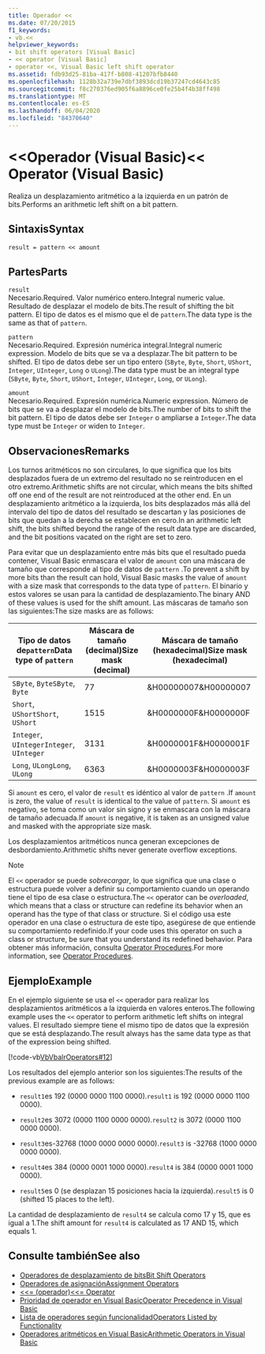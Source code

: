 ```yaml
---
title: Operador <<
ms.date: 07/20/2015
f1_keywords:
- vb.<<
helpviewer_keywords:
- bit shift operators [Visual Basic]
- << operator [Visual Basic]
- operator <<, Visual Basic left shift operator
ms.assetid: fdb93d25-81ba-417f-b808-41207bfb8440
ms.openlocfilehash: 1128b32a739e7dbf3893dcd19b37247cd4643c85
ms.sourcegitcommit: f8c270376ed905f6a8896ce0fe25b4f4b38ff498
ms.translationtype: MT
ms.contentlocale: es-ES
ms.lasthandoff: 06/04/2020
ms.locfileid: "84370640"
---
```

# <a name="-operator-visual-basic"></a><span data-ttu-id="0ae23-102">\<\<Operador (Visual Basic)</span><span class="sxs-lookup"><span data-stu-id="0ae23-102">\<\< Operator (Visual Basic)</span></span>
<span data-ttu-id="0ae23-103">Realiza un desplazamiento aritmético a la izquierda en un patrón de bits.</span><span class="sxs-lookup"><span data-stu-id="0ae23-103">Performs an arithmetic left shift on a bit pattern.</span></span>  
  
## <a name="syntax"></a><span data-ttu-id="0ae23-104">Sintaxis</span><span class="sxs-lookup"><span data-stu-id="0ae23-104">Syntax</span></span>  
  
```vb  
result = pattern << amount  
```  
  
## <a name="parts"></a><span data-ttu-id="0ae23-105">Partes</span><span class="sxs-lookup"><span data-stu-id="0ae23-105">Parts</span></span>  
 `result`  
 <span data-ttu-id="0ae23-106">Necesario.</span><span class="sxs-lookup"><span data-stu-id="0ae23-106">Required.</span></span> <span data-ttu-id="0ae23-107">Valor numérico entero.</span><span class="sxs-lookup"><span data-stu-id="0ae23-107">Integral numeric value.</span></span> <span data-ttu-id="0ae23-108">Resultado de desplazar el modelo de bits.</span><span class="sxs-lookup"><span data-stu-id="0ae23-108">The result of shifting the bit pattern.</span></span> <span data-ttu-id="0ae23-109">El tipo de datos es el mismo que el de `pattern`.</span><span class="sxs-lookup"><span data-stu-id="0ae23-109">The data type is the same as that of `pattern`.</span></span>  
  
 `pattern`  
 <span data-ttu-id="0ae23-110">Necesario.</span><span class="sxs-lookup"><span data-stu-id="0ae23-110">Required.</span></span> <span data-ttu-id="0ae23-111">Expresión numérica integral.</span><span class="sxs-lookup"><span data-stu-id="0ae23-111">Integral numeric expression.</span></span> <span data-ttu-id="0ae23-112">Modelo de bits que se va a desplazar.</span><span class="sxs-lookup"><span data-stu-id="0ae23-112">The bit pattern to be shifted.</span></span> <span data-ttu-id="0ae23-113">El tipo de datos debe ser un tipo entero (`SByte`, `Byte`, `Short`, `UShort`, `Integer`, `UInteger`, `Long` o `ULong`).</span><span class="sxs-lookup"><span data-stu-id="0ae23-113">The data type must be an integral type (`SByte`, `Byte`, `Short`, `UShort`, `Integer`, `UInteger`, `Long`, or `ULong`).</span></span>  
  
 `amount`  
 <span data-ttu-id="0ae23-114">Necesario.</span><span class="sxs-lookup"><span data-stu-id="0ae23-114">Required.</span></span> <span data-ttu-id="0ae23-115">Expresión numérica.</span><span class="sxs-lookup"><span data-stu-id="0ae23-115">Numeric expression.</span></span> <span data-ttu-id="0ae23-116">Número de bits que se va a desplazar el modelo de bits.</span><span class="sxs-lookup"><span data-stu-id="0ae23-116">The number of bits to shift the bit pattern.</span></span> <span data-ttu-id="0ae23-117">El tipo de datos debe ser `Integer` o ampliarse a `Integer`.</span><span class="sxs-lookup"><span data-stu-id="0ae23-117">The data type must be `Integer` or widen to `Integer`.</span></span>  
  
## <a name="remarks"></a><span data-ttu-id="0ae23-118">Observaciones</span><span class="sxs-lookup"><span data-stu-id="0ae23-118">Remarks</span></span>  
 <span data-ttu-id="0ae23-119">Los turnos aritméticos no son circulares, lo que significa que los bits desplazados fuera de un extremo del resultado no se reintroducen en el otro extremo.</span><span class="sxs-lookup"><span data-stu-id="0ae23-119">Arithmetic shifts are not circular, which means the bits shifted off one end of the result are not reintroduced at the other end.</span></span> <span data-ttu-id="0ae23-120">En un desplazamiento aritmético a la izquierda, los bits desplazados más allá del intervalo del tipo de datos del resultado se descartan y las posiciones de bits que quedan a la derecha se establecen en cero.</span><span class="sxs-lookup"><span data-stu-id="0ae23-120">In an arithmetic left shift, the bits shifted beyond the range of the result data type are discarded, and the bit positions vacated on the right are set to zero.</span></span>  
  
 <span data-ttu-id="0ae23-121">Para evitar que un desplazamiento entre más bits que el resultado pueda contener, Visual Basic enmascara el valor de `amount` con una máscara de tamaño que corresponde al tipo de datos de `pattern` .</span><span class="sxs-lookup"><span data-stu-id="0ae23-121">To prevent a shift by more bits than the result can hold, Visual Basic masks the value of `amount` with a size mask that corresponds to the data type of `pattern`.</span></span> <span data-ttu-id="0ae23-122">El binario y estos valores se usan para la cantidad de desplazamiento.</span><span class="sxs-lookup"><span data-stu-id="0ae23-122">The binary AND of these values is used for the shift amount.</span></span> <span data-ttu-id="0ae23-123">Las máscaras de tamaño son las siguientes:</span><span class="sxs-lookup"><span data-stu-id="0ae23-123">The size masks are as follows:</span></span>  
  
|<span data-ttu-id="0ae23-124">Tipo de datos de`pattern`</span><span class="sxs-lookup"><span data-stu-id="0ae23-124">Data type of `pattern`</span></span>|<span data-ttu-id="0ae23-125">Máscara de tamaño (decimal)</span><span class="sxs-lookup"><span data-stu-id="0ae23-125">Size mask (decimal)</span></span>|<span data-ttu-id="0ae23-126">Máscara de tamaño (hexadecimal)</span><span class="sxs-lookup"><span data-stu-id="0ae23-126">Size mask (hexadecimal)</span></span>|  
|----------------------------|---------------------------|-------------------------------|  
|<span data-ttu-id="0ae23-127">`SByte`, `Byte`</span><span class="sxs-lookup"><span data-stu-id="0ae23-127">`SByte`, `Byte`</span></span>|<span data-ttu-id="0ae23-128">7</span><span class="sxs-lookup"><span data-stu-id="0ae23-128">7</span></span>|<span data-ttu-id="0ae23-129">&H00000007</span><span class="sxs-lookup"><span data-stu-id="0ae23-129">&H00000007</span></span>|  
|<span data-ttu-id="0ae23-130">`Short`, `UShort`</span><span class="sxs-lookup"><span data-stu-id="0ae23-130">`Short`, `UShort`</span></span>|<span data-ttu-id="0ae23-131">15</span><span class="sxs-lookup"><span data-stu-id="0ae23-131">15</span></span>|<span data-ttu-id="0ae23-132">&H0000000F</span><span class="sxs-lookup"><span data-stu-id="0ae23-132">&H0000000F</span></span>|  
|<span data-ttu-id="0ae23-133">`Integer`, `UInteger`</span><span class="sxs-lookup"><span data-stu-id="0ae23-133">`Integer`, `UInteger`</span></span>|<span data-ttu-id="0ae23-134">31</span><span class="sxs-lookup"><span data-stu-id="0ae23-134">31</span></span>|<span data-ttu-id="0ae23-135">&H0000001F</span><span class="sxs-lookup"><span data-stu-id="0ae23-135">&H0000001F</span></span>|  
|<span data-ttu-id="0ae23-136">`Long`, `ULong`</span><span class="sxs-lookup"><span data-stu-id="0ae23-136">`Long`, `ULong`</span></span>|<span data-ttu-id="0ae23-137">63</span><span class="sxs-lookup"><span data-stu-id="0ae23-137">63</span></span>|<span data-ttu-id="0ae23-138">&H0000003F</span><span class="sxs-lookup"><span data-stu-id="0ae23-138">&H0000003F</span></span>|  
  
 <span data-ttu-id="0ae23-139">Si `amount` es cero, el valor de `result` es idéntico al valor de `pattern` .</span><span class="sxs-lookup"><span data-stu-id="0ae23-139">If `amount` is zero, the value of `result` is identical to the value of `pattern`.</span></span> <span data-ttu-id="0ae23-140">Si `amount` es negativo, se toma como un valor sin signo y se enmascara con la máscara de tamaño adecuada.</span><span class="sxs-lookup"><span data-stu-id="0ae23-140">If `amount` is negative, it is taken as an unsigned value and masked with the appropriate size mask.</span></span>  
  
 <span data-ttu-id="0ae23-141">Los desplazamientos aritméticos nunca generan excepciones de desbordamiento.</span><span class="sxs-lookup"><span data-stu-id="0ae23-141">Arithmetic shifts never generate overflow exceptions.</span></span>  
  
> [!NOTE]
> <span data-ttu-id="0ae23-142">El `<<` operador se puede *sobrecargar*, lo que significa que una clase o estructura puede volver a definir su comportamiento cuando un operando tiene el tipo de esa clase o estructura.</span><span class="sxs-lookup"><span data-stu-id="0ae23-142">The `<<` operator can be *overloaded*, which means that a class or structure can redefine its behavior when an operand has the type of that class or structure.</span></span> <span data-ttu-id="0ae23-143">Si el código usa este operador en una clase o estructura de este tipo, asegúrese de que entiende su comportamiento redefinido.</span><span class="sxs-lookup"><span data-stu-id="0ae23-143">If your code uses this operator on such a class or structure, be sure that you understand its redefined behavior.</span></span> <span data-ttu-id="0ae23-144">Para obtener más información, consulta [Operator Procedures](../../programming-guide/language-features/procedures/operator-procedures.md).</span><span class="sxs-lookup"><span data-stu-id="0ae23-144">For more information, see [Operator Procedures](../../programming-guide/language-features/procedures/operator-procedures.md).</span></span>  
  
## <a name="example"></a><span data-ttu-id="0ae23-145">Ejemplo</span><span class="sxs-lookup"><span data-stu-id="0ae23-145">Example</span></span>  
 <span data-ttu-id="0ae23-146">En el ejemplo siguiente se usa el `<<` operador para realizar los desplazamientos aritméticos a la izquierda en valores enteros.</span><span class="sxs-lookup"><span data-stu-id="0ae23-146">The following example uses the `<<` operator to perform arithmetic left shifts on integral values.</span></span> <span data-ttu-id="0ae23-147">El resultado siempre tiene el mismo tipo de datos que la expresión que se está desplazando.</span><span class="sxs-lookup"><span data-stu-id="0ae23-147">The result always has the same data type as that of the expression being shifted.</span></span>  
  
 [!code-vb[VbVbalrOperators#12](~/samples/snippets/visualbasic/VS_Snippets_VBCSharp/VbVbalrOperators/VB/Class1.vb#12)]  
  
 <span data-ttu-id="0ae23-148">Los resultados del ejemplo anterior son los siguientes:</span><span class="sxs-lookup"><span data-stu-id="0ae23-148">The results of the previous example are as follows:</span></span>  
  
- <span data-ttu-id="0ae23-149">`result1`es 192 (0000 0000 1100 0000).</span><span class="sxs-lookup"><span data-stu-id="0ae23-149">`result1` is 192 (0000 0000 1100 0000).</span></span>  
  
- <span data-ttu-id="0ae23-150">`result2`es 3072 (0000 1100 0000 0000).</span><span class="sxs-lookup"><span data-stu-id="0ae23-150">`result2` is 3072 (0000 1100 0000 0000).</span></span>  
  
- <span data-ttu-id="0ae23-151">`result3`es-32768 (1000 0000 0000 0000).</span><span class="sxs-lookup"><span data-stu-id="0ae23-151">`result3` is -32768 (1000 0000 0000 0000).</span></span>  
  
- <span data-ttu-id="0ae23-152">`result4`es 384 (0000 0001 1000 0000).</span><span class="sxs-lookup"><span data-stu-id="0ae23-152">`result4` is 384 (0000 0001 1000 0000).</span></span>  
  
- <span data-ttu-id="0ae23-153">`result5`es 0 (se desplazan 15 posiciones hacia la izquierda).</span><span class="sxs-lookup"><span data-stu-id="0ae23-153">`result5` is 0 (shifted 15 places to the left).</span></span>  
  
 <span data-ttu-id="0ae23-154">La cantidad de desplazamiento de `result4` se calcula como 17 y 15, que es igual a 1.</span><span class="sxs-lookup"><span data-stu-id="0ae23-154">The shift amount for `result4` is calculated as 17 AND 15, which equals 1.</span></span>  
  
## <a name="see-also"></a><span data-ttu-id="0ae23-155">Consulte también</span><span class="sxs-lookup"><span data-stu-id="0ae23-155">See also</span></span>

- [<span data-ttu-id="0ae23-156">Operadores de desplazamiento de bits</span><span class="sxs-lookup"><span data-stu-id="0ae23-156">Bit Shift Operators</span></span>](bit-shift-operators.md)
- [<span data-ttu-id="0ae23-157">Operadores de asignación</span><span class="sxs-lookup"><span data-stu-id="0ae23-157">Assignment Operators</span></span>](assignment-operators.md)
- [<span data-ttu-id="0ae23-158"><<= (operador)</span><span class="sxs-lookup"><span data-stu-id="0ae23-158"><<= Operator</span></span>](left-shift-assignment-operator.md)
- [<span data-ttu-id="0ae23-159">Prioridad de operador en Visual Basic</span><span class="sxs-lookup"><span data-stu-id="0ae23-159">Operator Precedence in Visual Basic</span></span>](operator-precedence.md)
- [<span data-ttu-id="0ae23-160">Lista de operadores según funcionalidad</span><span class="sxs-lookup"><span data-stu-id="0ae23-160">Operators Listed by Functionality</span></span>](operators-listed-by-functionality.md)
- [<span data-ttu-id="0ae23-161">Operadores aritméticos en Visual Basic</span><span class="sxs-lookup"><span data-stu-id="0ae23-161">Arithmetic Operators in Visual Basic</span></span>](../../programming-guide/language-features/operators-and-expressions/arithmetic-operators.md)
